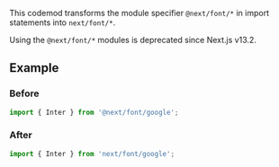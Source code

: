 This codemod transforms the module specifier `@next/font/*` in import statements into `next/font/*`.

Using the `@next/font/*` modules is deprecated since Next.js v13.2.

## Example

### Before

```jsx
import { Inter } from '@next/font/google';
```

### After

```jsx
import { Inter } from 'next/font/google';
```